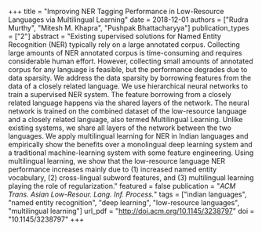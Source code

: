 +++
title = "Improving NER Tagging Performance in Low-Resource Languages via Multilingual Learning"
date = 2018-12-01
authors = ["Rudra Murthy", "Mitesh M. Khapra", "Pushpak Bhattacharyya"]
publication_types = ["2"]
abstract = "Existing supervised solutions for Named Entity Recognition (NER) typically rely on a large annotated corpus. Collecting large amounts of NER annotated corpus is time-consuming and requires considerable human effort. However, collecting small amounts of annotated corpus for any language is feasible, but the performance degrades due to data sparsity. We address the data sparsity by borrowing features from the data of a closely related language. We use hierarchical neural networks to train a supervised NER system. The feature borrowing from a closely related language happens via the shared layers of the network. The neural network is trained on the combined dataset of the low-resource language and a closely related language, also termed Multilingual Learning. Unlike existing systems, we share all layers of the network between the two languages. We apply multilingual learning for NER in Indian languages and empirically show the benefits over a monolingual deep learning system and a traditional machine-learning system with some feature engineering. Using multilingual learning, we show that the low-resource language NER performance increases mainly due to (1) increased named entity vocabulary, (2) cross-lingual subword features, and (3) multilingual learning playing the role of regularization."
featured = false
publication = "*ACM Trans. Asian Low-Resour. Lang. Inf. Process.*"
tags = ["indian languages", "named entity recognition", "deep learning", "low-resource languages", "multilingual learning"]
url_pdf = "http://doi.acm.org/10.1145/3238797"
doi = "10.1145/3238797"
+++


